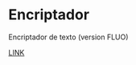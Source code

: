 # Encriptador

Encriptador de texto (version FLUO)

[LINK](https://juanmatiaspinat.github.io/encriptador/)
